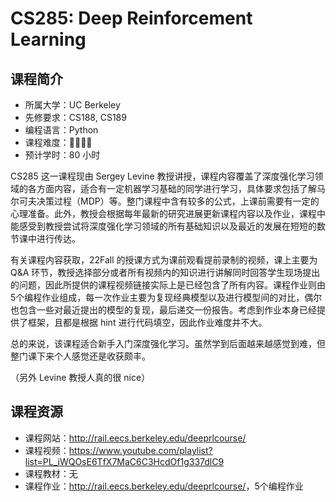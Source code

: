 # CS285: Deep Reinforcement Learning

## 课程简介

- 所属大学：UC Berkeley
- 先修要求：CS188, CS189
- 编程语言：Python
- 课程难度：🌟🌟🌟🌟
- 预计学时：80 小时

CS285 这一课程现由 Sergey Levine 教授讲授，课程内容覆盖了深度强化学习领域的各方面内容，适合有一定机器学习基础的同学进行学习，具体要求包括了解马尔可夫决策过程（MDP）等。整门课程中含有较多的公式，上课前需要有一定的心理准备。此外，教授会根据每年最新的研究进展更新课程内容以及作业，课程中能感受到教授尝试将深度强化学习领域的所有基础知识以及最近的发展在短短的数节课中进行传达。

有关课程内容获取，22Fall 的授课方式为课前观看提前录制的视频，课上主要为 Q&A 环节，教授选择部分或者所有视频内的知识进行讲解同时回答学生现场提出的问题，因此所提供的课程视频链接实际上是已经包含了所有内容。课程作业则由5个编程作业组成，每一次作业主要为复现经典模型以及进行模型间的对比，偶尔也包含一些对最近提出的模型的复现，最后递交一份报告。考虑到作业本身已经提供了框架，且都是根据 hint 进行代码填空，因此作业难度并不大。

总的来说，该课程适合新手入门深度强化学习。虽然学到后面越来越感觉到难，但整门课下来个人感觉还是收获颇丰。

（另外 Levine 教授人真的很 nice）

## 课程资源

- 课程网站：<http://rail.eecs.berkeley.edu/deeprlcourse/>
- 课程视频：<https://www.youtube.com/playlist?list=PL_iWQOsE6TfX7MaC6C3HcdOf1g337dlC9>
- 课程教材：无
- 课程作业：<http://rail.eecs.berkeley.edu/deeprlcourse/>，5个编程作业
